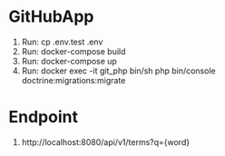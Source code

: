 # GitHubApp
1. Run: cp .env.test .env
2. Run: docker-compose build
3. Run: docker-compose up
4. Run: docker exec -it git_php bin/sh php bin/console doctrine:migrations:migrate
# Endpoint
1. http://localhost:8080/api/v1/terms?q={word}